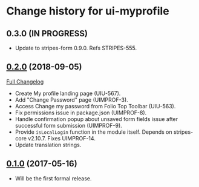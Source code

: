# Change history for ui-myprofile

## 0.3.0 (IN PROGRESS)

* Update to stripes-form 0.9.0. Refs STRIPES-555.

## [0.2.0](https://github.com/folio-org/ui-myprofile/tree/v0.2.0) (2018-09-05)
[Full Changelog](https://github.com/folio-org/ui-myprofile/compare/v0.1.0...v0.2.0)

* Create My profile landing page (UIU-567).
* Add "Change Password" page (UIMPROF-3).
* Access Change my password from Folio Top Toolbar (UIU-563).
* Fix permissions issue in package.json (UIMPROF-8).
* Handle confirmation popup about unsaved form fields issue after successful form submission (UIMPROF-9).
* Provide `isLocalLogin` function in the module itself. Depends on stripes-core v2.10.7. Fixes UIMPROF-14.
* Update translation strings.

## [0.1.0](https://github.com/folio-org/ui-myprofile/tree/v0.1.0) (2017-05-16)

* Will be the first formal release.
